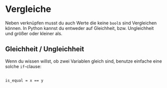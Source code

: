 # Vergleiche
Neben verknüpfen musst du auch Werte die keine `bool`s sind
Vergleichen können.
In Python kannst du entweder auf Gleichheit, bzw.
Ungleichheit und größer oder kleiner als.

## Gleichheit / Ungleichheit
Wenn du wissen willst, ob zwei Variablen
gleich sind, benutze einfache eine solche
`if`-clause:
<pre>
  <code class="python-lang">
is_equal = x == y
  </code>
</pre>
